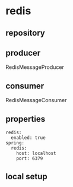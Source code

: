 # redis

## repository

## producer
RedisMessageProducer

## consumer
RedisMessageConsumer

## properties
```shell
redis:
  enabled: true
spring:
  redis:
    host: localhost
    port: 6379
```

## local setup
